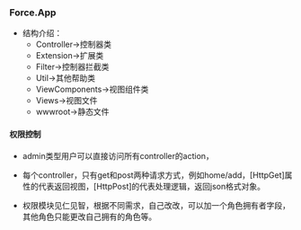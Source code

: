 ### Force.App
+ 结构介绍：
	+ Controller->控制器类
	+ Extension->扩展类
	+ Filter->控制器拦截类
	+ Util->其他帮助类
	+ ViewComponents->视图组件类
	+ Views->视图文件
	+ wwwroot->静态文件

#### 权限控制
+ admin类型用户可以直接访问所有controller的action，
+ 每个controller，只有get和post两种请求方式，例如home/add，[HttpGet]属性的代表返回视图，[HttpPost]的代表处理逻辑，返回json格式对象。

+ 权限模块见仁见智，根据不同需求，自己改改，可以加一个角色拥有者字段，其他角色只能更改自己拥有的角色等。

